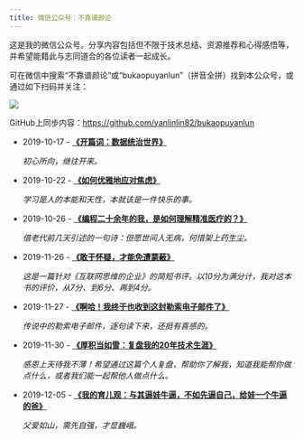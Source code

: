 ```yaml
---
title: 微信公众号：不靠谱颜论
---
```


这是我的微信公众号。分享内容包括但不限于技术总结、资源推荐和心得感悟等，并希望能籍此与志同道合的各位读者一起成长。

可在微信中搜索“不靠谱颜论”或“bukaopuyanlun”（拼音全拼）找到本公众号，或通过如下扫码并关注：

![](/images/bukaopuyanlun-qrcode.png)

GitHub上同步内容：<https://github.com/yanlinlin82/bukaopuyanlun>

* 2019-10-17 - **[《开篇词：数据统治世界》](https://mp.weixin.qq.com/s/Oq-JjT4LCE-ilT0ZACqXJg)**

    *初心所向，继往开来。*

* 2019-10-22 - **[《如何优雅地应对焦虑》](https://mp.weixin.qq.com/s/JSWJKz78eNA1RvKXRH5D3A)**

    *学习是人的本能和天性，本就该是一件快乐的事。*

* 2019-10-26 - **[《编程二十余年的我，是如何理解精准医疗的？》](https://mp.weixin.qq.com/s/MjKImrH2aaDHJfd7hHZkdA)**

    *借老代前几天引述的一句诗：但愿世间人无病，何惜架上药生尘。*

* 2019-11-26 - **[《敢于怀疑，才能免遭蒙蔽》](https://mp.weixin.qq.com/s/lgzVm76hQzmgBP8h81wnew)**

    *这是一篇针对《互联网思维的企业》的简短书评。以10分为满分计，我对这本书的评价，从7分、到6分、再到4分。*

* 2019-11-27 - **[《啊哈！我终于也收到这封勒索电子邮件了》](https://mp.weixin.qq.com/s/PABhpICPHli_p3zrfMxGSA)**

    *传说中的勒索电子邮件，逐句读下来，还挺有喜感的。*

* 2019-11-30 - **[《厚积当如雪：复盘我的20年技术生涯》](https://mp.weixin.qq.com/s/jKB6nOuVZlnu6giYc7N1Qg)**

    *感恩上天待我不薄！希望通过这篇个人复盘，帮助你了解我，知道我能帮你做点什么，或者我们能一起帮他人做点什么。*

* 2019-12-05 - **[《我的育儿观：与其逼娃牛逼，不如先逼自己，给娃一个牛逼的爸》](https://mp.weixin.qq.com/s/pw0fK4c_5f03h0QO25q7aA)**

    *父爱如山，需先自强，才显巍峨。*
